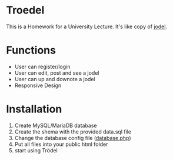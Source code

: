 # Troedel
This is a Homework for a University Lecture. It's like copy of [jodel](https://jodel.com/).

# Functions
* User can register/login
* User can edit, post and see a jodel
* User can up and downote a jodel
* Responsive Design

# Installation

1) Create MySQL/MariaDB database
2) Create the shema with the provided data.sql file
3) Change the database config file ([database.php](config/database.php))
4) Put all files into your public html folder
5) start using Trödel
